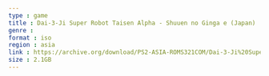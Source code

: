 ```yaml
---
type : game
title : Dai-3-Ji Super Robot Taisen Alpha - Shuuen no Ginga e (Japan)
genre : 
format : iso
region : asia
link : https://archive.org/download/PS2-ASIA-ROMS321COM/Dai-3-Ji%20Super%20Robot%20Taisen%20Alpha%20-%20Shuuen%20no%20Ginga%20e%20%28Japan%29.7z
size : 2.1GB
---
```

